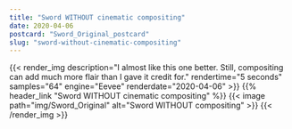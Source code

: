 ```yaml
---
title: "Sword WITHOUT cinematic compositing"
date: 2020-04-06
postcard: "Sword_Original_postcard"
slug: "sword-without-cinematic-compositing"
---
```


{{< render_img
  description="I almost like this one better. Still, compositing can add much more flair than I gave it credit for."
  rendertime="5 seconds"
  samples="64" 
  engine="Eevee" 
  renderdate="2020-04-06" >}}
{{% header_link "Sword WITHOUT cinematic compositing" %}}
{{< image path="img/Sword_Original" alt="Sword WITHOUT compositing" >}}
{{< /render_img >}}


